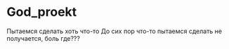 # God_proekt
Пытаемся сделать хоть что-то
До сих пор  что-то пытаемся сделать
не получается, боль
где???
